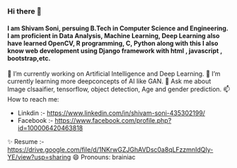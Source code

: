 ### Hi there 👋
#### I am Shivam Soni, persuing B.Tech in Computer Science and Engineering. I am proficient in Data Analysis, Machine Learning, Deep Learning also have learned OpenCV, R programming, C, Python along with this I also know web development using Django framework with html , javascript , bootstrap,etc.

🔭 I’m currently working on Artificial Intelligence and Deep Learning.
🌱 I’m currently learning more deepconcepts of AI like GAN.
💬 Ask me about Image clsaaifier, tensorflow, object detection, Age and gender prediction.
📫 How to reach me: 
   * Linkdin  :- https://www.linkedin.com/in/shivam-soni-435302199/
   * Facebook :- https://www.facebook.com/profile.php?id=100006420463818
 
 ✨ Resume :- https://drive.google.com/file/d/1NKrwGZJGhAVDsc0a8qLFzzmnIdQIy-YE/view?usp=sharing
😄 Pronouns: brainiac
<!--
**ShivamSoni11/ShivamSoni11** is a ✨ _special_ ✨ repository because its `README.md` (this file) appears on your GitHub profile.

Here are some ideas to get you started:

- 🔭 I’m currently working on ...
- 🌱 I’m currently learning ...
- 👯 I’m looking to collaborate on ...
- 🤔 I’m looking for help with ...
- 💬 Ask me about ...
- 📫 How to reach me: ...
- 😄 Pronouns: ...
- ⚡ Fun fact: ...
-->
